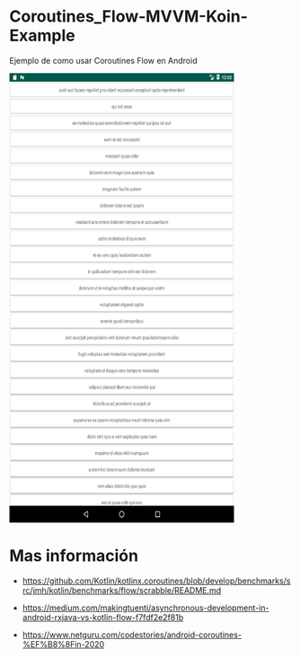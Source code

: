 # Coroutines_Flow-MVVM-Koin-Example

Ejemplo de como usar Coroutines Flow en Android

<img src="img/1.png" width="400" height="800" />


# Mas información

- https://github.com/Kotlin/kotlinx.coroutines/blob/develop/benchmarks/src/jmh/kotlin/benchmarks/flow/scrabble/README.md

- https://medium.com/makingtuenti/asynchronous-development-in-android-rxjava-vs-kotlin-flow-f7fdf2e2f81b

- https://www.netguru.com/codestories/android-coroutines-%EF%B8%8Fin-2020
